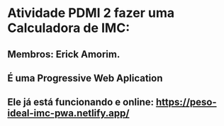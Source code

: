 # Atividade PDMI 2 fazer uma Calculadora de IMC:
## Membros: Erick Amorim.
## É uma Progressive Web Aplication
## Ele já está funcionando e online: https://peso-ideal-imc-pwa.netlify.app/
